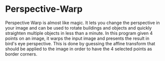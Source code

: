 # Perspective-Warp
Perspective Warp is almost like magic. It lets you change the perspective in your image and can be used to rotate buildings and objects and quickly straighten multiple objects in less than a minute. In this program given 4 points on an image, it warps the input image and presents the result in bird's eye perspective. This is done by guessing the affine transform that should be applied to the image in order to have the 4 selected points as border corners.
